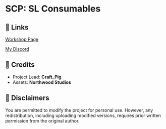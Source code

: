 # SCP: SL Consumables

## 🔽 Links
[Workshop Page](https://steamcommunity.com/sharedfiles/filedetails/?id=3310620322)

[My Discord](https://discord.gg/2vwdkHzcYv)

## 🔽 Credits
- Project Lead: **Craft_Pig**
- Assets: **Northwood Studios**

## 🔽 Disclaimers
You are permitted to modify the project for personal use. However, any redistribution, including uploading modified versions, requires prior written permission from the original author.
